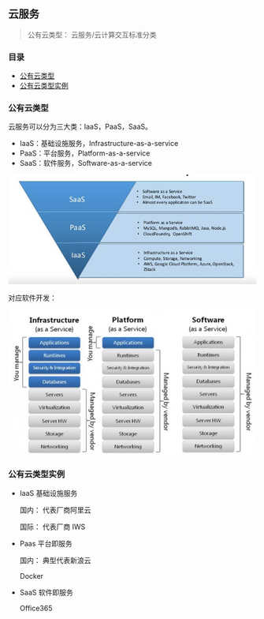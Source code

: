 ## 云服务

> 公有云类型： 云服务/云计算交互标准分类

### 目录
* [公有云类型](#公有云类型)
* [公有云类型实例](#公有云类型实例)

### 公有云类型

云服务可以分为三大类：IaaS，PaaS，SaaS。

* IaaS：基础设施服务，Infrastructure-as-a-service
* PaaS：平台服务，Platform-as-a-service
* SaaS：软件服务，Software-as-a-service

![云服务分类](images/service.jpg)

对应软件开发：

![云服务分类-软件开发](images/software.jpg)

### 公有云类型实例

* IaaS 基础设施服务
    
    国内： 代表厂商阿里云
    
    国际： 代表厂商 IWS 

* Paas 平台即服务
    
    国内： 典型代表新浪云 
    
    Docker

* SaaS 软件即服务

    Office365




